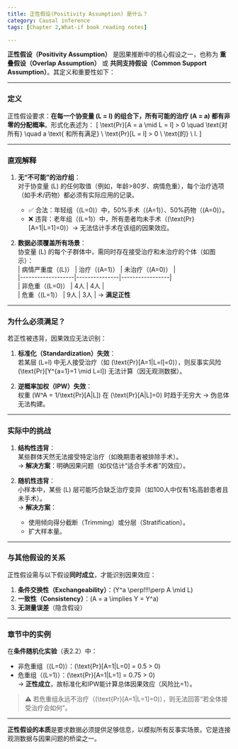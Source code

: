 ```yaml
---
title: 正性假设(Positivity Assumption) 是什么？
category: Causal inference
tags: [Chapter 2,What-if book reading notes]

---
```

**正性假设（Positivity Assumption）** 是因果推断中的核心假设之一，也称为 **重叠假设（Overlap Assumption）** 或 **共同支持假设（Common Support Assumption）**。其定义和重要性如下：

---

### **定义**
正性假设要求：**在每一个协变量 \(L = l\) 的组合下，所有可能的治疗 \(A = a\) 都有非零的分配概率**。形式化表述为：
\[
\text{Pr}[A = a \mid L = l] > 0 \quad \text{对所有} \quad a \text{ 和所有满足} \ \text{Pr}[L = l] > 0 \ \text{的} \ l.
\]

---

### **直观解释**
1. **无“不可能”的治疗组**：  
   对于协变量 \(L\) 的任何取值（例如，年龄>80岁、病情危重），每个治疗选项（如手术/药物）都必须有实际应用的记录。  
   - ✅ 合法：年轻组（\(L=0\)）中，50%手术（\(A=1\)）、50%药物（\(A=0\)）。  
   - ❌ 违背：老年组（\(L=1\)）中，所有患者均未手术（\(\text{Pr}[A=1|L=1]=0\)）→ 无法估计手术在该组的因果效应。

2. **数据必须覆盖所有场景**：  
   协变量 \(L\) 的每个子群体中，需同时存在接受治疗和未治疗的个体（如图示）：  
   | 病情严重度（\(L\)） | 治疗（\(A=1\)） | 未治疗（\(A=0\)） |  
   |-------------------|---------------|-----------------|  
   | 非危重（\(L=0\)） | 4人           | 4人             |  
   | 危重（\(L=1\)）   | 9人           | 3人             | → **满足正性**  

---

### **为什么必须满足？**
若正性被违背，因果效应无法识别：
1. **标准化（Standardization）失效**：  
   若某层 \(L=l\) 中无人接受治疗（如 \(\text{Pr}[A=1|L=l]=0\)），则反事实风险 \(\text{Pr}[Y^{a=1}=1 \mid L=l]\) 无法计算（因无观测数据）。
   
2. **逆概率加权（IPW）失效**：  
   权重 \(W^A = 1/\text{Pr}[A|L]\) 在 \(\text{Pr}[A|L]=0\) 时趋于无穷大 → 伪总体无法构建。

---

### **实际中的挑战**
1. **结构性违背**：  
   某些群体天然无法接受特定治疗（如晚期患者被排除手术）。  
   → **解决方案**：明确因果问题（如仅估计“适合手术者”的效应）。

2. **随机性违背**：  
   小样本中，某些 \(L\) 层可能巧合缺乏治疗变异（如100人中仅有1名高龄患者且未手术）。  
   → **解决方案**：  
     - 使用倾向得分截断（Trimming）或分层（Stratification）。  
     - 扩大样本量。

---

### **与其他假设的关系**
正性假设需与以下假设**同时成立**，才能识别因果效应：
1. **条件交换性（Exchangeability）**：\(Y^a \perp\!\!\!\perp A \mid L\)  
2. **一致性（Consistency）**：\(A = a \implies Y = Y^a\)  
3. **无测量误差**（隐含假设）

---

### **章节中的实例**
在**条件随机化实验**（表2.2）中：  
- 非危重组（\(L=0\)）：\(\text{Pr}[A=1|L=0] = 0.5 > 0\)  
- 危重组（\(L=1\)）：\(\text{Pr}[A=1|L=1] = 0.75 > 0\)  
→ **正性成立**，故标准化和IPW能计算总体因果效应（风险比=1）。

> ⚠️ 若危重组永远不治疗（\(\text{Pr}[A=1|L=1]=0\)），则无法回答“若全体接受治疗会如何”。

---

**正性假设的本质**是要求数据必须提供足够信息，以模拟所有反事实场景。它是连接观测数据与因果问题的桥梁之一。
